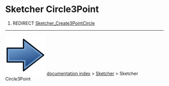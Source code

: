 # Sketcher Circle3Point
1.  REDIRECT [Sketcher_Create3PointCircle](Sketcher_Create3PointCircle.md)



---
![](images/Button_right.svg) [documentation index](../README.md) > [Sketcher](Sketcher_Workbench.md) > Sketcher Circle3Point
